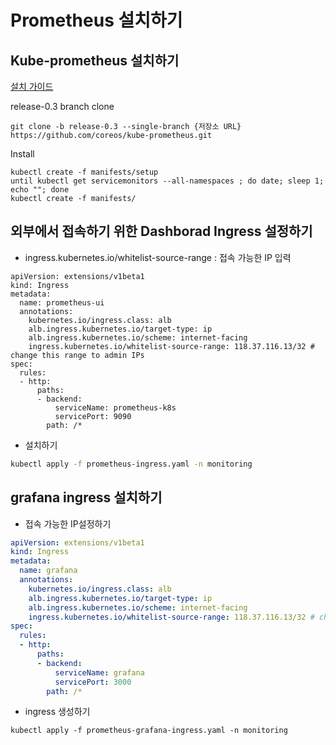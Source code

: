 
# Prometheus 설치하기

## Kube-prometheus 설치하기

[설치 가이드](https://github.com/coreos/kube-prometheus#quickstart)

release-0.3 branch clone
```
git clone -b release-0.3 --single-branch {저장소 URL} https://github.com/coreos/kube-prometheus.git
```

Install
```
kubectl create -f manifests/setup
until kubectl get servicemonitors --all-namespaces ; do date; sleep 1; echo ""; done
kubectl create -f manifests/
```


## 외부에서 접속하기 위한 Dashborad Ingress 설정하기

 - ingress.kubernetes.io/whitelist-source-range : 접속 가능한 IP 입력
```
apiVersion: extensions/v1beta1
kind: Ingress
metadata:
  name: prometheus-ui
  annotations:
    kubernetes.io/ingress.class: alb
    alb.ingress.kubernetes.io/target-type: ip
    alb.ingress.kubernetes.io/scheme: internet-facing
    ingress.kubernetes.io/whitelist-source-range: 118.37.116.13/32 # change this range to admin IPs
spec:
  rules:
  - http:
      paths:
      - backend:
          serviceName: prometheus-k8s
          servicePort: 9090
        path: /*
```
 - 설치하기

```bash
kubectl apply -f prometheus-ingress.yaml -n monitoring
```


## grafana ingress 설치하기

 - 접속 가능한 IP설정하기
```yaml
apiVersion: extensions/v1beta1
kind: Ingress
metadata:
  name: grafana
  annotations:
    kubernetes.io/ingress.class: alb
    alb.ingress.kubernetes.io/target-type: ip
    alb.ingress.kubernetes.io/scheme: internet-facing
    ingress.kubernetes.io/whitelist-source-range: 118.37.116.13/32 # change this range to admin IPs
spec:
  rules:
  - http:
      paths:
      - backend:
          serviceName: grafana
          servicePort: 3000
        path: /*
```

- ingress 생성하기

```
kubectl apply -f prometheus-grafana-ingress.yaml -n monitoring
```
